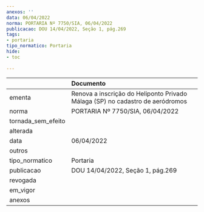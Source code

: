 ```yaml
---
anexos: ''
data: 06/04/2022
norma: PORTARIA Nº 7750/SIA, 06/04/2022
publicacao: DOU 14/04/2022, Seção 1, pág.269
tags:
- portaria
tipo_normatico: Portaria
hide: 
- toc 
 
---
```


|                    | Documento                                                                     |
|:-------------------|:------------------------------------------------------------------------------|
| ementa             | Renova a inscrição do Heliponto Privado Málaga (SP) no cadastro de aeródromos |
| norma              | PORTARIA Nº 7750/SIA, 06/04/2022                                              |
| tornada_sem_efeito |                                                                               |
| alterada           |                                                                               |
| data               | 06/04/2022                                                                    |
| outros             |                                                                               |
| tipo_normatico     | Portaria                                                                      |
| publicacao         | DOU 14/04/2022, Seção 1, pág.269                                              |
| revogada           |                                                                               |
| em_vigor           |                                                                               |
| anexos             |                                                                               |